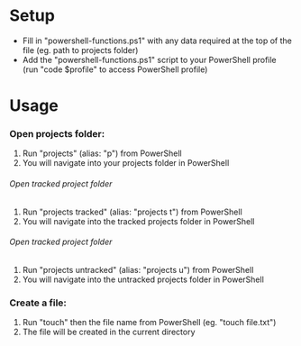 # Setup
* Fill in "powershell-functions.ps1" with any data required at the top of the file (eg. path to projects folder)
* Add the "powershell-functions.ps1" script to your PowerShell profile (run "code $profile" to access PowerShell profile)


# Usage
### Open projects folder:
1. Run "projects" (alias: "p") from PowerShell
2. You will navigate into your projects folder in PowerShell
###### Open tracked project folder
1. Run "projects tracked" (alias: "projects t") from PowerShell
2. You will navigate into the tracked projects folder in PowerShell
###### Open tracked project folder
1. Run "projects untracked" (alias: "projects u") from PowerShell
2. You will navigate into the untracked projects folder in PowerShell

### Create a file:
1. Run "touch" then the file name from PowerShell (eg. "touch file.txt")
2. The file will be created in the current directory